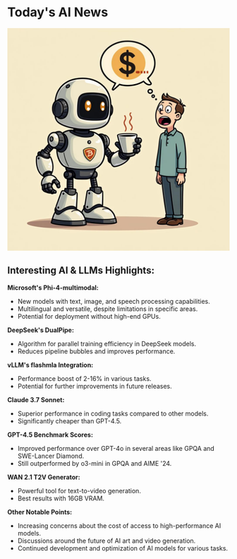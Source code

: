 
# Today's AI News

![Todays Image](pictures/20250228_101221.png)

## Interesting AI & LLMs Highlights:

**Microsoft's Phi-4-multimodal:**

- New models with text, image, and speech processing capabilities.
- Multilingual and versatile, despite limitations in specific areas.
- Potential for deployment without high-end GPUs.

**DeepSeek's DualPipe:**

- Algorithm for parallel training efficiency in DeepSeek models.
- Reduces pipeline bubbles and improves performance.

**vLLM's flashmla Integration:**

- Performance boost of 2-16% in various tasks.
- Potential for further improvements in future releases.

**Claude 3.7 Sonnet:**

- Superior performance in coding tasks compared to other models.
- Significantly cheaper than GPT-4.5.

**GPT-4.5 Benchmark Scores:**

- Improved performance over GPT-4o in several areas like GPQA and SWE-Lancer Diamond.
- Still outperformed by o3-mini in GPQA and AIME '24.

**WAN 2.1 T2V Generator:**

- Powerful tool for text-to-video generation.
- Best results with 16GB VRAM.

**Other Notable Points:**

- Increasing concerns about the cost of access to high-performance AI models.
- Discussions around the future of AI art and video generation.
- Continued development and optimization of AI models for various tasks.
